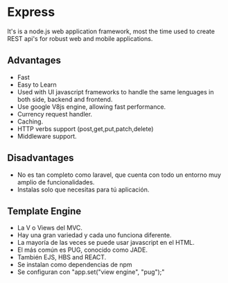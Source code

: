 # Express

It's is a node.js web application framework, most the time used to create REST api's for robust web and mobile applications.

## Advantages

- Fast
- Easy to Learn
- Used with UI javascript frameworks to handle the same lenguages in both side, backend and frontend.
- Use google V8js engine, allowing fast performance.
- Currency request handler.
- Caching.
- HTTP verbs support (post,get,put,patch,delete)
- Middleware support.

## Disadvantages

- No es tan completo como laravel, que cuenta con todo un entorno muy amplio de funcionalidades.
- Instalas solo que necesitas para tú aplicación.

## Template Engine

- La V o Views del MVC.
- Hay una gran variedad y cada uno funciona diferente.
- La mayoría de las veces se puede usar javascript en el HTML.
- El más común es PUG, conocido como JADE.
- También EJS, HBS and REACT.
- Se instalan como dependencias de npm
- Se configuran con "app.set("view engine", "pug");"
